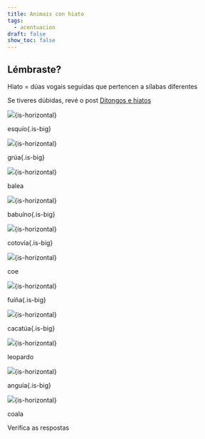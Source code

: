 ```yaml
---
title: Animais con hiato
tags:
  - acentuacion
draft: false
show_toc: false
---
```

## Lémbraste?

<article>

Hiato = dúas vogais seguidas que pertencen a sílabas diferentes

Se tiveres dúbidas, revé o post [Ditongos e hiatos](https://laurarubio.net/posts/ditongos-e-hiatos/)

</article>

![](/img/esquio_hiato.jpg){is-horizontal}

esqu<e-answer>ío</e-answer>{.is-big}

![](/img/grua_hiato.jpg){is-horizontal}

gr<e-answer>úa</e-answer>{.is-big}

![](/img/balea_hiato.jpg){is-horizontal}

bal<e-answer>ea</e-answer>

![](/img/babuino_hiato.jpg){is-horizontal}

bab<e-answer>uí</e-answer>no{.is-big}

![](/img/cotovia_hiato.jpg){is-horizontal}

cotov<e-answer>ía</e-answer>{.is-big}

![](/img/coello_hiato.jpg){is-horizontal}

c<e-answer>oe</e-answer>

![](/img/fuiña_hiato.jpg){is-horizontal}

f<e-answer>uí</e-answer>ña{.is-big}

![](/img/cacatua_hiato.jpg){is-horizontal}

cacat<e-answer>úa</e-answer>{.is-big}

![](/img/leopardo_hiato.jpg){is-horizontal}

l<e-answer>eo<e-answer>pardo

![](/img/anguia_hiato.jpg){is-horizontal}

angu<e-answer>ía</e-answer>{.is-big}

![](/img/coala_hiato.jpg){is-horizontal}

c<e-answer>oa</e-answer>la

<e-validate>Verifica as respostas</e-validate>